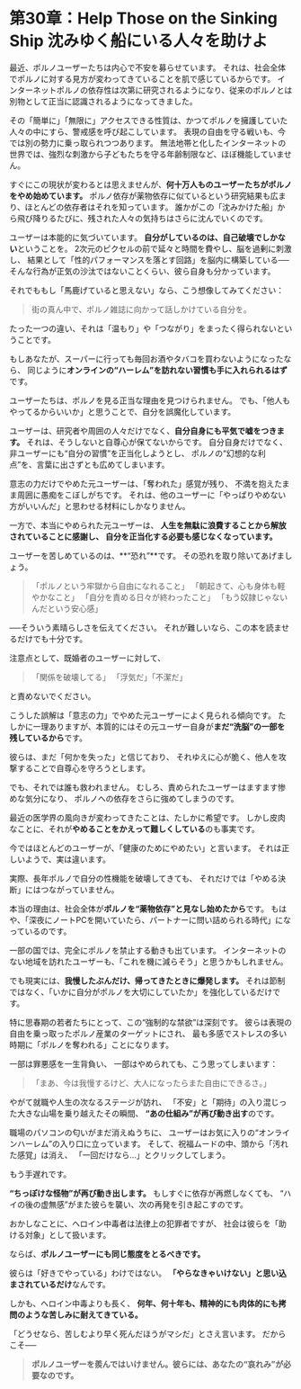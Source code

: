 # 第30章：Help Those on the Sinking Ship 沈みゆく船にいる人々を助けよ

最近、ポルノユーザーたちは内心で不安を募らせています。
それは、社会全体でポルノに対する見方が変わってきていることを肌で感じているからです。
インターネットポルノの依存性は次第に研究されるようになり、従来のポルノとは別物として正当に認識されるようになってきました。

その「簡単に」「無限に」アクセスできる性質は、かつてポルノを擁護していた人々の中にすら、警戒感を呼び起こしています。
表現の自由を守る戦いも、今では別の勢力に乗っ取られつつあります。
無法地帯と化したインターネットの世界では、強烈な刺激から子どもたちを守る年齢制限など、ほぼ機能していません。

すぐにこの現状が変わるとは思えませんが、**何十万人ものユーザーたちがポルノをやめ始めています。**
ポルノ依存が薬物依存に似ているという研究結果も広まり、ほとんどの依存者はそれを知っています。
誰かがこの「沈みかけた船」から飛び降りるたびに、残された人々の気持ちはさらに沈んでいくのです。


ユーザーは本能的に気づいています。
**自分がしているのは、自己破壊でしかない**ということを。
2次元のピクセルの前で延々と時間を費やし、脳を過剰に刺激し、
結果として「性的パフォーマンスを落とす回路」を脳内に構築している──
そんな行為が正気の沙汰ではないことくらい、彼ら自身も分かっています。


それでももし「馬鹿げていると思えない」なら、こう想像してみてください：

> 街の真ん中で、ポルノ雑誌に向かって話しかけている自分を。

たった一つの違い、それは「温もり」や「つながり」をまったく得られないということです。


もしあなたが、スーパーに行っても毎回お酒やタバコを買わないようになったなら、
同じように**オンラインの“ハーレム”を訪れない習慣も手に入れられるはず**です。

ユーザーたちは、ポルノを見る正当な理由を見つけられません。
でも、「他人もやってるからいいか」と思うことで、自分を誤魔化しています。


ユーザーは、研究者や周囲の人々だけでなく、**自分自身にも平気で嘘をつきます。**
それは、そうしないと自尊心が保てないからです。
自分自身だけでなく、非ユーザーにも“自分の習慣”を正当化しようとし、
ポルノの“幻想的な利点”を、言葉に出さずとも広めてしまいます。


意志の力だけでやめた元ユーザーは、「奪われた」感覚が残り、
不満を抱えたまま周囲に愚痴をこぼしがちです。
それは、他のユーザーに「やっぱりやめない方がいいんだ」と思わせる材料にしかなりません。

一方で、本当にやめられた元ユーザーは、
**人生を無駄に浪費することから解放されていることに感謝し、
自分を正当化する必要も感じなくなっています。**


ユーザーを苦しめているのは、\*\*“恐れ”\*\*です。
その恐れを取り除いてあげましょう。

> 「ポルノという牢獄から自由になれること」
> 「朝起きて、心も身体も軽やかなこと」
> 「自分を責める日々が終わったこと」
> 「もう奴隷じゃないんだという安心感」

──そういう素晴らしさを伝えてください。
それが難しいなら、この本を読ませるだけでも十分です。


注意点として、既婚者のユーザーに対して、

> 「関係を破壊してる」
> 「浮気だ」「不潔だ」

と責めないでください。


こうした誤解は「意志の力」でやめた元ユーザーによく見られる傾向です。
たしかに一理ありますが、本質的にはその元ユーザー自身が**まだ“洗脳”の一部を残しているから**です。

彼らは、まだ「何かを失った」と信じており、
それゆえに心が脆く、他人を攻撃することで自尊心を守ろうとします。


でも、それでは誰も救われません。
むしろ、責められたユーザーはますます惨めな気分になり、
ポルノへの依存をさらに強めてしまうのです。


最近の医学界の風向きが変わってきたことは、たしかに希望です。
しかし皮肉なことに、それが**やめることをかえって難しくしている**のも事実です。


今ではほとんどのユーザーが、「健康のためにやめたい」と言います。
それは正しいようで、実は違います。

実際、長年ポルノで自分の性機能を破壊してきても、
それだけでは「やめる決断」にはつながっていません。


本当の理由は、社会全体が**ポルノを“薬物依存”と見なし始めたから**です。
もはや、「深夜にノートPCを開いていたら、パートナーに問い詰められる時代」になっているのです。


一部の国では、完全にポルノを禁止する動きも出ています。
インターネットのない地域を訪れたユーザーも、「これを機に減らそう」と思うかもしれません。

でも現実には、**我慢したぶんだけ、帰ってきたときに爆発します。**
それは節制ではなく、「いかに自分がポルノを大切にしていたか」を強化しているだけです。


特に思春期の若者たちにとって、この“強制的な禁欲”は深刻です。
彼らは表現の自由を乗っ取ったポルノ産業のターゲットにされ、
最も多感でストレスの多い時期に「ポルノを奪われる」ことになります。


一部は罪悪感を一生背負い、
一部はやめられても、こう思ってしまいます：

> 「まあ、今は我慢するけど、大人になったらまた自由にできるさ。」


やがて就職や人生の次なるステージが訪れ、
「不安」と「期待」の入り混じった大きな山場を乗り越えたその瞬間、
**“あの仕組み”が再び動き出す**のです。


職場のパソコンの匂いがまだ消えぬうちに、
ユーザーはお気に入りの“オンラインハーレム”の入り口に立っています。
そして、祝福ムードの中、頭から「汚れた感覚」は消え、
「一回だけなら…」とクリックしてしまう。

もう手遅れです。


**“ちっぽけな怪物”が再び動き出します。**
もしすぐに依存が再燃しなくても、
“ハイの後の虚無感”がまた彼らを襲い、次の再発を引き起こすのです。


おかしなことに、ヘロイン中毒者は法律上の犯罪者ですが、
社会は彼らを「助ける対象」として扱います。

ならば、**ポルノユーザーにも同じ態度をとるべきです。**


彼らは「好きでやっている」わけではない。
**「やらなきゃいけない」と思い込まされているだけ**なんです。

しかも、ヘロイン中毒よりも長く、
**何年、何十年も、精神的にも肉体的にも拷問のような苦しみに耐えてきている。**


「どうせなら、苦しむより早く死んだほうがマシだ」とさえ言います。
だからこそ──

> **ポルノユーザーを羨んではいけません。彼らには、あなたの“哀れみ”が必要なのです。**